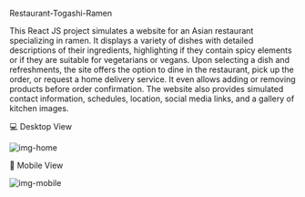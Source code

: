 Restaurant-Togashi-Ramen

This React JS project simulates a website for an Asian restaurant specializing in ramen. It displays a variety of dishes with detailed descriptions of their ingredients, highlighting if they contain spicy elements or if they are suitable for vegetarians or vegans. Upon selecting a dish and refreshments, the site offers the option to dine in the restaurant, pick up the order, or request a home delivery service. It even allows adding or removing products before order confirmation. The website also provides simulated contact information, schedules, location, social media links, and a gallery of kitchen images.

:computer: Desktop View

![img-home](https://github.com/diegoworks92/Restaurant-Togashi-Ramen/assets/155651264/b6ada3a9-9998-4acc-bedd-253cb1799c62)

:iphone: Mobile View

![img-mobile](https://github.com/diegoworks92/Restaurant-Togashi-Ramen/assets/155651264/7cc9f57c-0a0c-44e3-88fe-82ba17181ef9)

